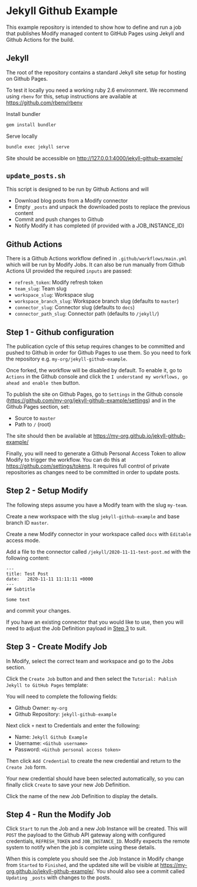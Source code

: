 # Jekyll Github Example

This example repository is intended to show how to define and run a job that publishes Modify 
managed content to GitHub Pages using Jekyll and Github Actions for the build. 

## Jekyll

The root of the repository contains a standard Jekyll site setup for hosting on Github Pages.

To test it locally you need a working ruby 2.6 environment. We recommend using `rbenv` for this, 
setup instructions are available at https://github.com/rbenv/rbenv

Install bundler
```bash
gem install bundler
```

Serve locally
```bash
bundle exec jekyll serve
```
Site should be accessible on http://127.0.0.1:4000/jekyll-github-example/

## `update_posts.sh`

This script is designed to be run by Github Actions and will
- Download blog posts from a Modify connector
- Empty `_posts` and unpack the downloaded posts to replace the previous content
- Commit and push changes to Github
- Notify Modify it has completed (if provided with a JOB_INSTANCE_ID)

## Github Actions

There is a Github Actions workflow defined in `.github/workflows/main.yml` which will be run by
Modify Jobs. It can also be run manually from Github Actions UI provided the required `inputs` are
passed:

- `refresh_token`: Modify refresh token
- `team_slug`: Team slug
- `workspace_slug`: Workspace slug
- `workspace_branch_slug`: Workspace branch slug (defaults to `master`)
- `connector_slug`: Connector slug (defaults to `docs`)
- `connector_path_slug`: Connector path (defaults to `/jekyll/`)

## Step 1 - Github configuration

The publication cycle of this setup requires changes to be committed and pushed to Github in order for
Github Pages to use them. So you need to fork the repository e.g. `my-org/jekyll-github-example`.

Once forked, the workflow will be disabled by default. To enable it, go to `Actions` in the Github
console and click the `I understand my workflows, go ahead and enable them` button.

To publish the site on Github Pages, go to `Settings` in the Github console
(https://github.com/my-org/jekyll-github-example/settings) and in the Github Pages section, set:
- Source to `master`
- Path to `/` (root)
 
The site should then be available at https://my-org.github.io/jekyll-github-example/

Finally, you will need to generate a Github Personal Access Token to allow Modify to trigger the
workflow. You can do this at https://github.com/settings/tokens. It requires full control of private
repositories as changes need to be committed in order to update posts.

## Step 2 - Setup Modify

The following steps assume you have a Modify team with the slug `my-team`. 

Create a new workspace with the slug `jekyll-github-example` and base branch ID `master`.

Create a new Modify connector in your workspace called `docs` with `Editable` access mode.

Add a file to the connector called `/jekyll/2020-11-11-test-post.md` with the following content:
```
---
title: Test Post
date:   2020-11-11 11:11:11 +0000
---
## Subtitle

Some text
``` 
and commit your changes.

If you have an existing connector that you would like to use, then you will need to adjust the Job
Definition payload in [Step 3](#step-3---create-modify-job) to suit.

## Step 3 - Create Modify Job

In Modify, select the correct team and workspace and go to the Jobs section.

Click the `Create Job` button and and then select the `Tutorial: Publish Jekyll to GitHub Pages`
template:

You will need to complete the following fields:

- Github Owner: `my-org`
- Github Repository: `jekyll-github-example`

Next click `+` next to Credentials and enter the following:
- Name: `Jekyll Github Example`
- Username: `<Github username>`
- Password: `<Github personal access token>`

Then click `Add Credential` to create the new credential and return to the `Create Job` form.

Your new credential should have been selected automatically, so you can finally click `Create` to
save your new Job Definition.

Click the name of the new Job Definition to display the details.

## Step 4 - Run the Modify Job

Click `Start` to run the Job and a new Job Instance will be created. This will `POST` the payload to
the Github API gateway along with configured credentials, `REFRESH_TOKEN` and `JOB_INSTANCE_ID`.
Modify expects the remote system to notify when the job is complete using these details.

When this is complete you should see the Job Instance in Modify change from `Started` to `Finished`,
and the updated site will be visible at https://my-org.github.io/jekyll-github-example/. You should
also see a commit called `Updating _posts` with changes to the posts.
